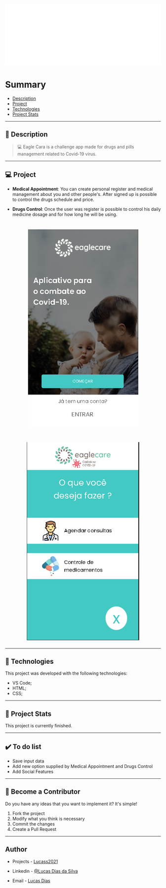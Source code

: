 <h1 align="center">
    <img src="./assets/eagle-care-white.png"/>
</h1>

# Summary

- [Description](#📝-Description)
- [Project](#💻-Project)
- [Technologies](#🚀-Technologies)
- [Project Stats](#🎯-Project-Stats)

---

## 📝 Description

>💻 Eagle Cara is a challenge app made for drugs and pills management related to Covid-19 virus.



---

## 💻 Project

* <b>Medical Appointment</b>: You can create personal register and medical management about you and other people's. After signed up is possible to control the drugs schedule and price.

* <b>Drugs Control</b>: Once the user was register is possible to control his daily medicine dosage and for how long he will be using. 



<h1 align="center">
    <img src="./assets/app-image.PNG"/>
</h1>

<h1 align="center">
    <img src="./assets/app-image-2.PNG"/>
</h1>


---

## 🚀 Technologies
This project was developed with the following technologies:
* VS Code;
* HTML;
* CSS;



---

## 🎯 Project Stats

This project is currently finished.


---

## :heavy_check_mark: To do list

- Save input data
- Add new option supplied by Medical Appointment and Drugs Control
- Add Social Features


---

## :handshake: Become a Contributor

Do you have any ideas that you want to implement it? It's simple!

1. Fork the project
2. Modify what you think is necessary
3. Commit the changes
4. Create a Pull Request

---

## Author

- Projects - [Lucass2021](https://github.com/Lucass2021)

- Linkedin - [@Lucas Dias da Silva](https://www.linkedin.com/in/lucas-dias-da-silva-118954199/)

- Email - [Lucas Dias](mailto:lucas.allx@hotmail.com")

